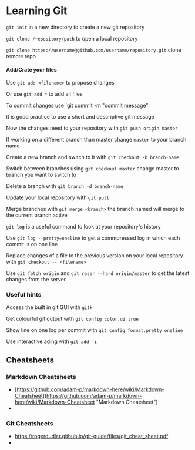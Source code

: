 # Learning Git

`git init` in a new directory to create a new git repository

`git clone /repository/path` to open a local repository

`git clone https://username@github.com/username/repository.git` clone remote repo

#### Add/Crate your files

Use `git add <filename>` to propose changes

Or use `git add *` to add all files

To commit changes use `git commit -m "commit message"

It is good practice to use a short and descriptive git message

Now the changes need to your repository  with `git push origin master`

If working on a different branch than master change `master` to your branch name

Create a new branch and switch to it with `git checkout -b branch-name`

Switch between branches using `git checkout master` change master to branch you want to switch to

Delete a branch with `git branch -d branch-name`

Update your local repository with `git pull`

Merge branches with `git merge <branch>` the branch named will merge to the current branch active

`git log` is a useful command to look at your repository's history

Use `git log --pretty=oneline` to get a commpressed log in which each commit is on one line

Replace changes of a file to the previous version on your local repository with `git checkout -- <filename>`

Use `git fetch origin` and `git reser --hard origin/master` to get the latest changes from the server


### Useful hints 
Access the built in git GUI with `gitk`

Get colourful git output with `git config color.ui true`

Show line on one log per commit with `git config format.pretty oneline`

Use interactive ading with `git add -i`

## Cheatsheets

### Markdown Cheatsheets
* [https://github.com/adam-p/markdown-here/wiki/Markdown-Cheatsheet](https://github.com/adam-p/markdown-here/wiki/Markdown-Cheatsheet "Markdown Cheatsheet")
* 

### Git Cheatsheets
* https://rogerdudler.github.io/git-guide/files/git_cheat_sheet.pdf
*
